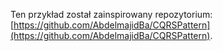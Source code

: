 Ten przykład został zainspirowany repozytorium:
[https://github.com/AbdelmajidBa/CQRSPattern](https://github.com/AbdelmajidBa/CQRSPattern).